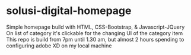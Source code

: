 # solusi-digital-homepage

Simple homepage build with HTML, CSS-Bootstrap, & Javascript-JQuery
On list of category it's clickable for the changing UI of the category item
This repo is build from 7pm until 1.30 am, but almost 2 hours spending to configuring adobe XD on my local machine
